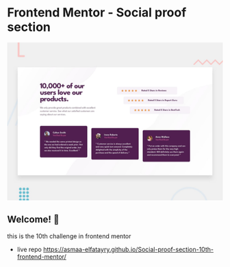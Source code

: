 # Frontend Mentor - Social proof section

![Design preview for the Social proof section coding challenge](./design/desktop-preview.jpg)

## Welcome! 👋

this is the 10th challenge in frontend mentor

- live repo   https://asmaa-elfatayry.github.io/Social-proof-section-10th-frontend-mentor/
